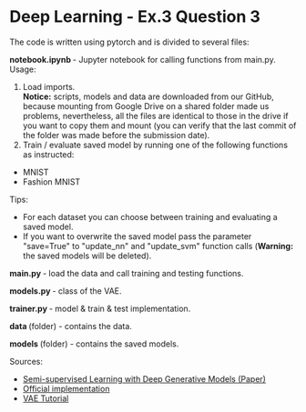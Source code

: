 <h1>Deep Learning - Ex.3 Question 3</h1>

The code is written using pytorch and is divided to several files:

<b>notebook.ipynb </b> - Jupyter notebook for calling functions from main.py. Usage:

1. Load imports.
<br /><b>Notice:</b> scripts, models and data are downloaded from our GitHub, because mounting from Google Drive on a shared folder made us problems, nevertheless, all the files are identical to those in the drive if you want to copy them and mount (you can verify that the last commit of the folder was made before the submission date).
2. Train / evaluate saved model by running one of the following functions as instructed:

- MNIST
- Fashion MNIST

Tips:
- For each dataset you can choose between training and evaluating a saved model. 
- If you want to overwrite the saved model pass the parameter "save=True" to "update_nn" and "update_svm" function calls (<b>Warning:</b> the saved models will be deleted).

<b>main.py </b> - load the data and call training and testing functions.

<b>models.py </b>- class of the VAE.

<b>trainer.py </b>- model & train & test implementation.

<b>data </b> (folder) - contains the data.

<b>models </b> (folder) - contains the saved models.


Sources:
- [Semi-supervised Learning with Deep Generative Models (Paper)](https://arxiv.org/abs/1406.5298)
- [Official implementation](https://github.com/dpkingma/nips14-ssl/blob/master/gpulearn_z_x.py)
- [VAE Tutorial](https://sannaperzon.medium.com/paper-summary-variational-autoencoders-with-pytorch-implementation-1b4b23b1763a)
